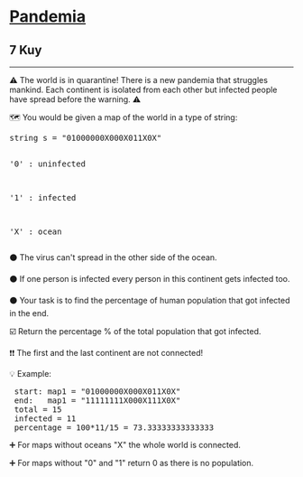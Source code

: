 <h1><a href="https://www.codewars.com/kata/5e2596a9ad937f002e510435">Pandemia </a></h1>
<h2>7 Kuy</h2>
<hr>
<p>⚠️ The world is in quarantine! There is a new pandemia that struggles mankind. 
Each continent is isolated from each other but infected people have spread before the warning. ⚠️</p>
<p>🗺️ You would be given a map of the world in a type of string:</p>
<pre>
string s = "01000000X000X011X0X"

'0' : uninfected

'1' : infected

'X' : ocean
</pre>
<p>⚫ The virus can't spread in the other side of the ocean.</p>
<p>⚫ If one person is infected every person in this continent gets infected too.</p>
<p>⚫ Your task is to find the percentage of human population that got infected in the end.</p>
<p>☑️ Return the percentage % of the total population that got infected.</p>
<p>❗❗ The first and the last continent are not connected!</p>
<p>💡 Example:</p>
<pre>
 start: map1 = "01000000X000X011X0X"
 end:   map1 = "11111111X000X111X0X"
 total = 15
 infected = 11
 percentage = 100*11/15 = 73.33333333333333
</pre>
<p>➕ For maps without oceans "X" the whole world is connected.</p>
<p>➕ For maps without "0" and "1" return 0 as there is no population.</p>